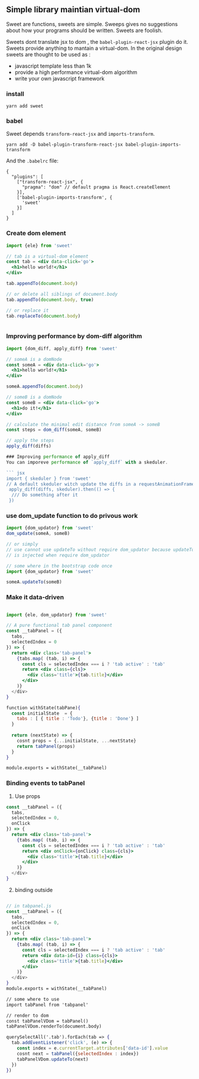 ## Simple library maintian virtual-dom

Sweet are functions, sweets are simple. Sweeps gives no suggestions about how your programs should be written. Sweets are foolish. 

Sweets dont translate jsx to dom , the `babel-plugin-react-jsx` plugin do it. Sweets provide anything to mantain a virtual-dom. In the original design sweets are thought to be used as :

- javascript template less than 1k
- provide a high performance virtual-dom algorithm
- write your own javascript framework 



### install

```
yarn add sweet
```

### babel
Sweet depends `transform-react-jsx` and `imports-transform`.

```
yarn add -D babel-plugin-transform-react-jsx babel-plugin-imports-transform

```

And the `.babelrc` file:

```
{
  "plugins": [
    ["transform-react-jsx", {
      "pragma": "dom" // default pragma is React.createElement
    }],
    ['babel-plugin-imports-transform', {
      'sweet'
    }]
  ]
}
```

### Create dom element

``` jsx
import {ele} from 'sweet'

// tab is a virtual-dom element 
const tab = <div data-click='go'>
  <h1>hello world!</h1>
</div>

tab.appendTo(document.body)

// or delete all siblings of document.body
tab.appendTo(document.body, true) 

// or replace it
tab.replaceTo(document.body)



```

### Improving performance by dom-diff algorithm 
``` jsx
import {dom_diff, apply_diff} from 'sweet'

// someA is a domNode
const someA = <div data-click='go'>
  <h1>hello world!</h1>
</div>

someA.appendTo(document.body)

// someB is a domNode
const someB = <div data-click='go'>
  <h1>do it!</h1>
</div>

// calculate the minimal edit distance from someA -> someB
const steps = dom_diff(someA, someB)

// apply the steps
apply_diff(diffs)

### Improving performance of apply_diff
You can imporeve performance of `apply_diff` with a skeduler.

``` jsx
import { skeduler } from 'sweet'
// A default skeduler witch update the diffs in a requestAnimationFrame cycle
 apply_diff(diffs, skeduler).then(() => {
  /// Do something after it
 })


```

### use dom_update function to do privous work
``` jsx
import {dom_updator} from 'sweet'
dom_update(someA, someB)

// or simply
// use cannot use updateTo without require dom_updator because updateTo 
// is injected when require dom_updator

// some where in the bootstrap code once
import {dom_updator} from 'sweet'

someA.updateTo(someB) 


```



### Make it data-driven
``` jsx

import {ele, dom_updator} from 'sweet'

// A pure functional tab panel component
const __tabPanel = ({
  tabs,
  selectedIndex = 0
}) => {
  return <div class='tab-panel'>
    {tabs.map( (tab, i) => {
      const cls = selectedIndex === i ? 'tab active' : 'tab'
      return <div class={cls}>
        <div class='title'>{tab.title}</div>
      </div>
    )}
  </div>
}

function withState(tabPane){
  const initialState  = {
    tabs : [ { title : 'Todo'}, {title : 'Done'} ]
  }
  
  return (nextState) => {
    cosnt props = {...initialState, ...nextState}
    return tabPanel(props)
  }
}

module.exports = withState(__tabPanel)

```

### Binding events to tabPanel

1. Use props
``` jsx
const __tabPanel = ({
  tabs,
  selectedIndex = 0,
  onClick
}) => {
  return <div class='tab-panel'>
    {tabs.map( (tab, i) => {
      const cls = selectedIndex === i ? 'tab active' : 'tab'
      return <div onClick={onClick} class={cls}>
        <div class='title'>{tab.title}</div>
      </div>
    )}
  </div>
}
```

2. binding outside
``` jsx

// in tabpanel.js
const __tabPanel = ({
  tabs,
  selectedIndex = 0,
  onClick
}) => {
  return <div class='tab-panel'>
    {tabs.map( (tab, i) => {
      const cls = selectedIndex === i ? 'tab active' : 'tab'
      return <div data-id={i} class={cls}>
        <div class='title'>{tab.title}</div>
      </div>
    )}
  </div>
}
module.exports = withState(__tabPanel)

// some where to use
import tabPanel from 'tabpanel'

// render to dom
const tabPanelVDom = tabPanel()
tabPanelVDom.renderTo(document.body)

querySelectAll('.tab').forEach(tab => {
  tab.addEventListener('click', (e) => {
    const index = e.currentTarget.attributes['data-id'].value
    cosnt next = tabPanel({selectedIndex : index})
    tabPanelVDom.updateTo(next)
  })
})
```

